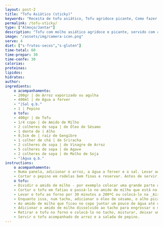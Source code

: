 ```yaml
---
layout: post-2
title: "Tofu Asiático (sticky)"
keywords: "Receita de tofu asiático, Tofu agridoce picante, Como fazer tofu sticky, Tofu vegano com molho asiático, Tofu fácil com arroz"
permalink: /tofu-sticky/
type: ["Almoço/Jantar"]
description: "Tofu com molho asiático agridoce e picante, servido com arroz e pepino fresco "
image: "/assets/img/camera-icon.png"
serve: 4
diet: ["s-frutos-secos","s-gluten"]
time-total: 60
time-prepar: 30
time-confe: 30
calorias:
proteinas:
lipidos:
hidratos:
author: 
ingredients:
    o acompanhamento:
    - 200gr | de Arroz vaporizado ou agulha
    - 400ml | de Água a ferver
    - "|Sal q.b."
    - 1 | Pepino
    o tofu:
    - 400gr | de Tofu
    - 1/4 copo | de Amido de Milho
    - 2 colheres de sopa | de Óleo de Sésamo 
    - 1 dente de | Alho
    - 0,5cm de | raíz de Gengibre
    - 1 colher de chá | de Sriracha
    - 2 colheres de sopa | de Vinagre de Arroz
    - 5 colheres de sopa | de Agave
    - 2 colheres de sopa | de Molho de Soja
    - "|Água q.b."
instructions:
    o acompanhamento:
    - Numa panela, adicionar o arroz, a água a ferver e o sal. Levar ao lume e deixar o arroz cozinhar conforme as instruções de embalagem. Quando estiver no ponto, retirar do lume e reservar.
    - Cortar o pepino em rodelas bem finas e reservar. Antes de servir, temperar com sal.
    o tofu:
    - Dividir o amido de milho - por exemplo colocar uma grande parte do amido num prato e o restante num copo.
    - Cortar o tofu em fatias e passá-lo no amido de milho que está no prato, como se o quiséssemos panar.
    - Levar o tofu ao forno por 30 minutos a 200ºC ou colocá-lo na _Air Fryer_ (normalmente não demora tanto tempo). Ir verificando para que não fique seco.
    - Enquanto isso, num tacho, adicionar o óleo de sésamo, o alho picado, a raíz de gengibre ralada, o sriracha, o vinagre de arroz, o agave e o molho de soja. Misturar bem e aquecer durante 5 minutos.
    - Ao amido de milho que ficou no copo juntar um pouco de água até que fique completamente dissolvido.
    - Adicionar o amido de milho dissolvido ao tacho para engrossar o molho.
    - Retirar o tofu no forno e colocá-lo no tacho, misturar, deixar um pouco para que ganhe o sabor. Retirar.
    - Servir o tofu acompanhado de arroz e a salada de pepino.
---
```

